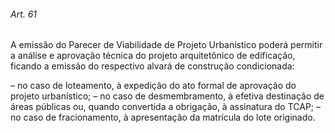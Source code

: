 
###### Art. 61
A emissão do Parecer de Viabilidade de Projeto Urbanístico poderá permitir a análise e aprovação técnica do projeto arquitetônico de edificação, ficando a emissão do respectivo alvará de construção condicionada:

– no caso de loteamento, à expedição do ato formal de aprovação do projeto urbanístico;
– no caso de desmembramento, à efetiva destinação de áreas públicas ou, quando convertida a obrigação, à assinatura do TCAP;
– no caso de fracionamento, à apresentação da matrícula do lote originado.
